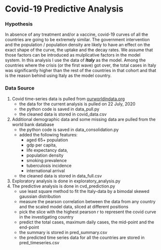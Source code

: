 # Covid-19 Predictive Analysis

### Hypothesis 
In absence of any treatment and/or a vaccine, covid-19 curves of all the countries are going to be extremely similar. The government intervention and the population / population density are likely to have an effect on the exact shape of the curve, the uptake and the decay rates. We assume that those factors can be introduced as mulplicative factors in the model system. In this analysis I use the data of **_Italy_** as the model. Among the countries where the crisis (or the first wave) got over, the total cases in Italy was significantly higher than the rest of the countries in that cohort and that is the reason behind using Italy as the model country.

### Data Source
1. Covid time-series data is pulled from [ourworldindata.org](https://covid.ourworldindata.org/data/owid-covid-data.csv) 
   - the data for the current analysis is pulled on 22 July, 2020
   - the python code is saved in data_pull.py
   - the cleaned data is stored in covid_data.csv
2. Additional demographic data and some missing data are pulled from the world bank database
   - the python code is saved in data_consolidation.py
   - added the following features:
     - aged 65+ population 
     - gdp per capita, 
     - life expectancy data, 
     - population density 
     - smoking prevalence 
     - tuberculosis incidence 
     - international arrival
   - the cleaned data is stored in data_full.csv
3. Exploratory analysis is done in exploratory_analysis.py
4. The predictive analysis is done in cvd_prediction.py
   - use least square method to fit the Italy-data by a bimodal skewed gaussian distribution 
   - measure the pearson correlation between the data from any country and the scaled model data, sliced at different positions
   - pick the slice with the highest pearson r to represent the covid curve in the investigating country
   - predict the total cases, maximum daily cases, the mid-point and the end-point
   - the summary is stored in pred_summary.csv
   - the predicted time series data for all the countries are stored in pred_timeseries.csv
